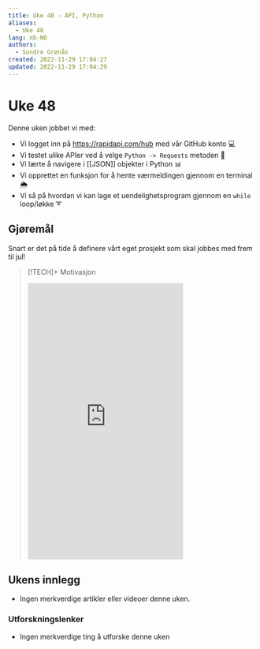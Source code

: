 ```yaml
---
title: Uke 48 - API, Python
aliases: 
  - Uke 48
lang: nb-NO
authors:
  - Sondre Grønås
created: 2022-11-29 17:04:27
updated: 2022-11-29 17:04:29
---
```

# Uke 48
Denne uken jobbet vi med:
- Vi logget inn på https://rapidapi.com/hub med vår GitHub konto 💻
- Vi testet ulike APIer ved å velge `Python -> Requests` metoden 🐍
- Vi lærte å navigere i [[JSON]] objekter i Python 📊 
- Vi opprettet en funksjon for å hente værmeldingen gjennom en terminal 🌦
- Vi så på hvordan vi kan lage et uendelighetsprogram gjennom en `while` loop/løkke ➰

## Gjøremål
Snart er det på tide å definere vårt eget prosjekt som skal jobbes med frem til jul!

> [!TECH]+ Motivasjon
> <iframe width="315" height="560" src="https://www.youtube.com/embed/H4yqjCy0_Z8" title="YouTube video player" frameborder="0" allow="accelerometer; autoplay; clipboard-write; encrypted-media; gyroscope; picture-in-picture" allowfullscreen></iframe>


## Ukens innlegg
- Ingen merkverdige artikler eller videoer denne uken.

### Utforskningslenker
- Ingen merkverdige ting å utforske denne uken

